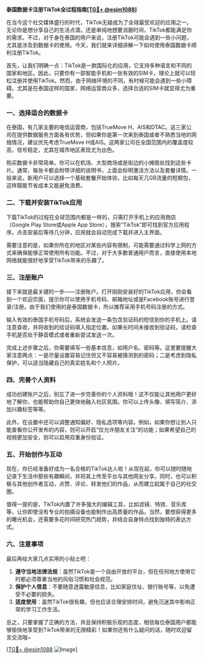 **泰国数据卡注册TikTok全过程指南[[TG💪+ @esim1088](https://t.me/s/esim1088)]**

在当今这个社交媒体盛行的时代，TikTok无疑成为了全球最受欢迎的应用之一。无论你是想分享自己的生活点滴，还是单纯地想要消磨时间，TikTok都能满足你的需求。不过，对于身在泰国的用户来说，注册TikTok可能会遇到一些小问题，尤其是涉及到数据卡的使用。今天，我们就来详细讲解一下如何使用泰国数据卡顺利注册TikTok。

首先，让我们明确一点：TikTok是一款国际化的应用，它支持多种语言和不同的国家和地区。因此，只要你有一部智能手机和一张有效的SIM卡，理论上就可以轻松注册并使用TikTok。然而，由于网络环境的不同，有时候可能会遇到一些小障碍。尤其是在泰国这样的国家，网络运营商众多，选择合适的SIM卡就显得尤为重要。

### 一、选择适合的数据卡

在泰国，有几家主要的电信运营商，包括TrueMove H、AIS和DTAC。这三家公司在提供数据服务方面各有优势，但如果你是第一次来到泰国或者不熟悉当地的网络情况，建议优先考虑TrueMove H或AIS。这两家公司在全国范围内的覆盖度较高，信号稳定，尤其在城市地区表现尤为出色。

购买数据卡非常简单。你可以在机场、大型商场或是街边的小摊贩处找到这些卡片。通常，每张卡都会附带详细的说明书，上面会标明激活方法以及套餐详情。一般来说，新用户可以选择一个基础套餐开始体验，比如每天几GB流量的短期包，这样既能节省成本又能避免浪费。

### 二、下载并安装TikTok应用

下载TikTok的过程在全球范围内都是一样的，只需打开手机上的应用商店（Google Play Store或Apple App Store），搜索“TikTok”即可找到官方应用程序。点击安装后等待几分钟，应用就会自动完成下载并进入主界面。

需要注意的是，如果你所在的地区对某些内容有限制，可能需要通过科学上网的方式来确保能够正常使用所有功能。不过，对于大多数普通用户而言，直接使用本地网络就能很好地享受TikTok带来的乐趣了。

### 三、注册账户

接下来就是最关键的一步——注册账户。打开刚刚安装好的TikTok应用，你会看到一个欢迎页面，提示你可以使用手机号码、邮箱地址或是Facebook账号进行登录/注册。由于我们使用的是泰国数据卡，所以推荐采用手机号码注册的方式。

输入有效的泰国手机号码后，系统会发送一条包含验证码的短信到你的手机上。请注意查收，并将收到的验证码填入指定位置。如果长时间未接收到验证码，请检查手机是否处于静音模式或者重新尝试发送一次。

完成上述步骤之后，你需要填写一些基本信息，如用户名、密码等。这里要提醒大家注意两点：一是尽量设置容易记住但又不容易被猜测到的密码；二是考虑到隐私保护，可以适当隐藏自己的真实姓名和个人照片。

### 四、完善个人资料

成功创建账户之后，别忘了进一步完善你的个人资料哦！这不仅能让其他用户更好地了解你，也能帮助你自己更快地融入社区氛围。你可以上传头像、填写简介、添加兴趣标签等等。

此外，在设置中还可以调整通知偏好、隐私选项等内容。例如，如果你想让别人只能查看你公开发布的内容，则可以开启“仅允许朋友关注”的功能；如果希望自己的视频更加安全，则可以启用双重身份验证。

### 五、开始创作与互动

现在，你已经准备好成为一名合格的TikTok达人啦！从现在起，你可以随时随地记录下生活中那些有趣瞬间，并将其上传至平台与其他网友分享。同时，也可以积极与其他创作者互动，点赞、评论、转发他们的作品，从而建立起属于自己的社交圈。

值得一提的是，TikTok内置了许多强大的编辑工具，比如滤镜、特效、音乐库等，让你即使没有专业的拍摄设备也能制作出高质量的作品。当然，要想获得更多的曝光机会，还需要多花时间研究热门趋势，并结合自身特点找到独特的表达方式。

### 六、注意事项

最后再给大家几点实用的小贴士吧：

1. **遵守当地法律法规**：虽然TikTok是一个自由开放的平台，但在任何地方使用它时都必须尊重当地的风俗习惯和社会规范。
2. **保护个人信息**：不要随意透露敏感信息，比如家庭住址、银行账号等，以免遭受不必要的损失。
3. **适度使用**：虽然TikTok很有趣，但也应该合理安排时间，避免沉迷其中影响正常的学习工作生活。

总之，只要掌握了正确的方法，并且保持积极乐观的态度，相信每位泰国用户都能够愉快地享受到TikTok带来的无限精彩！如果你还有什么疑问的话，随时欢迎留言交流哦~

[[TG💪+ @esim1088](https://t.me/s/esim1088) ![Image](https://i.postimg.cc/4NQfJmqS/Snipaste-2025-05-13-00-14-12.png)]